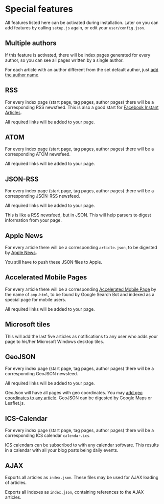 Special features
=================

All features listed here can be activated during installation. Later on you can add features by calling `setup.js` again, or edit your `user/config.json`.

Multiple authors
----------------

If this feature is activated, there will be index pages generated for every author, so you can see all pages written by a single author.

For each article with an author different from the set default author, just [add the author name](markdown.md).

RSS
----------------

For every index page (start page, tag pages, author pages) there will be a corresponding RSS newsfeed. This is also a good start for [Facebook Instant Articles](https://developers.facebook.com/docs/instant-articles/publishing/setup-rss-feed).

All required links will be added to your page.

ATOM
----------------

For every index page (start page, tag pages, author pages) there will be a corresponding ATOM newsfeed.

All required links will be added to your page.

JSON-RSS
----------------

For every index page (start page, tag pages, author pages) there will be a corresponding JSON-RSS newsfeed.

All required links will be added to your page.

This is like a RSS newsfeed, but in JSON. This will help parsers to digest information from your page.

Apple News
----------------

For every article there will be a corresponding `article.json`, to be digested by [Apple News](https://developer.apple.com/library/content/documentation/General/Conceptual/Apple_News_Format_Ref/AppleNewsFormat.html#//apple_ref/doc/uid/TP40015408-CH79-SW1).

You still have to push these JSON files to Apple.

Accelerated Mobile Pages
----------------

For every article there will be a corresponding [Accelerated Mobile Page](https://www.ampproject.org/) by the name of `amp.html`, to be found by Google Search Bot and indexed as a special page for mobile users.

All required links will be added to your page.

Microsoft tiles
----------------

This will add the last five articles as notifications to any user who adds your page to his/her Microsoft Windows desktop tiles.

GeoJSON
-------

For every index page (start page, tag pages, author pages) there will be a corresponding GeoJSON newsfeed.

All required links will be added to your page.

GeoJson will have all pages with geo coordinates. You may [add geo coordinates to any article](markdown.md). GeoJSON can be digested by Google Maps or Leaflet.js.

ICS-Calendar
------------

For every index page (start page, tag pages, author pages) there will be a corresponding ICS calendar `calendar.ics`.

ICS calendars can be subscribed to with any calendar software. This results in a calendar with all your blog posts being daily events.

AJAX
-----

Exports all articles as `index.json`. These files may be used for AJAX loading of articles.

Exports all indexes as `index.json`, containing references to the AJAX articles.
